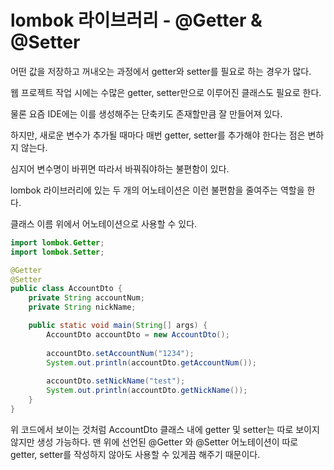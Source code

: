 # lombok 라이브러리 - @Getter & @Setter

어떤 값을 저장하고 꺼내오는 과정에서 getter와 setter를 필요로 하는 경우가 많다.

웹 프로젝트 작업 시에는 수많은 getter, setter만으로 이루어진 클래스도 필요로 한다.

물론 요즘 IDE에는 이를 생성해주는 단축키도 존재할만큼 잘 만들어져 있다.

하지만, 새로운 변수가 추가될 때마다 매번 getter, setter를 추가해야 한다는 점은 변하지 않는다.

심지어 변수명이 바뀌면 따라서 바꿔줘야하는 불편함이 있다.

 

lombok 라이브러리에 있는 두 개의 어노테이션은 이런 불편함을 줄여주는 역할을 한다.
 
클래스 이름 위에서 어노테이션으로 사용할 수 있다.

```java
import lombok.Getter;
import lombok.Setter;

@Getter
@Setter
public class AccountDto {
    private String accountNum;
    private String nickName;

    public static void main(String[] args) {
        AccountDto accountDto = new AccountDto();
        
        accountDto.setAccountNum("1234");
        System.out.println(accountDto.getAccountNum());
        
        accountDto.setNickName("test");
        System.out.println(accountDto.getNickName());
    }
}
```

위 코드에서 보이는 것처럼 AccountDto 클래스 내에 getter 및 setter는 따로 보이지 않지만 생성 가능하다.
맨 위에 선언된 @Getter 와 @Setter 어노테이션이 따로 getter, setter를 작성하지 않아도 사용할 수 있게끔 해주기 때문이다.
